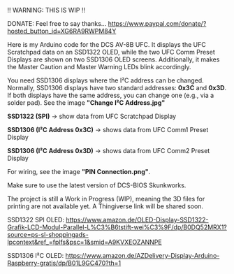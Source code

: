 !! WARNING: THIS IS WIP !!

DONATE: Feel free to say thanks... https://www.paypal.com/donate/?hosted_button_id=XG6RA9RWPM84Y
 
Here is my Arduino code for the DCS AV-8B UFC. It displays the UFC Scratchpad data on an SSD1322 OLED, 
while the two UFC Comm Preset Displays are shown on two SSD1306 OLED screens. Additionally, it makes the Master Caution and Master Warning LEDs blink accordingly.

You need SSD1306 displays where the I²C address can be changed. Normally, SSD1306 displays have two standard addresses: **0x3C** and **0x3D**. If both displays have the same address, you can change one (e.g., via a solder pad). See the image **"Change I²C Address.jpg"**

**SSD1322 (SPI)** → show data from UFC Scratchpad Display

**SSD1306 (I²C Address 0x3C)** → shows data from UFC Comm1 Preset Display

**SSD1306 (I²C Address 0x3D)** → shows data from UFC Comm2 Preset Display

For wiring, see the image **"PIN Connection.png"**.

Make sure to use the latest version of DCS-BIOS Skunkworks.

The project is still a Work in Progress (WIP), meaning the 3D files for printing are not available yet. A Thingiverse link will be shared soon.

SSD1322 SPI OLED: https://www.amazon.de/OLED-Display-SSD1322-Grafik-LCD-Modul-Parallel-L%C3%B6tstift-wei%C3%9F/dp/B0DQ52MRX1?source=ps-sl-shoppingads-lpcontext&ref_=fplfs&psc=1&smid=A9KVXEOZANNPE

SSD1306 I²C OLED: https://www.amazon.de/AZDelivery-Display-Arduino-Raspberry-gratis/dp/B01L9GC470?th=1

